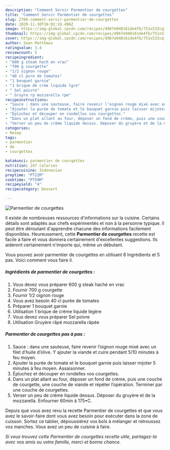 ```yaml
---
description: "Comment Servir Parmentier de courgettes"
title: "Comment Servir Parmentier de courgettes"
slug: 2766-comment-servir-parmentier-de-courgettes
date: 2020-11-30T16:02:19.496Z
image: https://img-global.cpcdn.com/recipes/d967e048161de4fb/751x532cq70/parmentier-de-courgettes-photo-principale-de-la-recette.jpg
thumbnail: https://img-global.cpcdn.com/recipes/d967e048161de4fb/751x532cq70/parmentier-de-courgettes-photo-principale-de-la-recette.jpg
cover: https://img-global.cpcdn.com/recipes/d967e048161de4fb/751x532cq70/parmentier-de-courgettes-photo-principale-de-la-recette.jpg
author: Sean Matthews
ratingvalue: 3.4
reviewcount: 5
recipeingredient:
- "600 g steak hach en vrac"
- "700 g courgette"
- "1/2 oignon rouge"
- "40 cl pure de tomates"
- "1 bouquet garnie"
- "1 brique de crme liquide lgre"
- " Sel poivre"
- " Gruyre rp mozzarella rpe"
recipeinstructions:
- "Sauce : dans une sauteuse, faire revenir l’oignon rouge mixé avec un filet d’huile d’olive. Y ajouter la viande et cuire pendant 5/10 minutes à feu moyen."
- "Ajouter la purée de tomate et le bouquet garnie puis laisser mijoter 5 minutes à feu moyen. Assaisonner."
- "Épluchez et découper en rondelles vos courgettes."
- "Dans un plat allant au four, déposer un fond de crème, puis une couche de courgette, une couche de viande et répéter l’opération. Terminer par une couche de courgettes."
- "Verser un peu de crème liquide dessus. Déposer du gruyère et de la mozzarella. Enfourner 60min à 175•C."
categories:
- Resep
tags:
- parmentier
- de
- courgettes

katakunci: parmentier de courgettes 
nutrition: 247 calories
recipecuisine: Indonesian
preptime: "PT22M"
cooktime: "PT59M"
recipeyield: "4"
recipecategory: Dessert

---
```



![Parmentier de courgettes](https://img-global.cpcdn.com/recipes/d967e048161de4fb/751x532cq70/parmentier-de-courgettes-photo-principale-de-la-recette.jpg)

Il existe de nombreuses ressources d'informations sur la cuisine. Certains détails sont adaptés aux chefs expérimentés et non à la personne typique. Il peut être déroutant d'apprendre chacune des informations facilement disponibles. Heureusement, cette <strong> Parmentier de courgettes </strong> recette est facile à faire et vous donnera certainement d'excellentes suggestions. Ils aideront certainement n'importe qui, même un débutant.

<!--inarticleads1-->

Vous pouvez avoir parmentier de courgettes en utilisant 8 Ingrédients et 5 pas. Voici comment vous faire il.

##### Ingrédients de parmentier de courgettes :

1. Vous devez vous préparer 600 g steak haché en vrac
1. Fournir 700 g courgette
1. Fournir 1/2 oignon rouge
1. Vous avez besoin 40 cl purée de tomates
1. Préparer 1 bouquet garnie
1. Utilisation 1 brique de crème liquide légère
1. Vous devez vous préparer  Sel poivre
1. Utilisation  Gruyère râpé mozzarella râpée




<!--inarticleads2-->

##### Parmentier de courgettes pas à pas :

1. Sauce : dans une sauteuse, faire revenir l’oignon rouge mixé avec un filet d’huile d’olive. Y ajouter la viande et cuire pendant 5/10 minutes à feu moyen.
1. Ajouter la purée de tomate et le bouquet garnie puis laisser mijoter 5 minutes à feu moyen. Assaisonner.
1. Épluchez et découper en rondelles vos courgettes.
1. Dans un plat allant au four, déposer un fond de crème, puis une couche de courgette, une couche de viande et répéter l’opération. Terminer par une couche de courgettes.
1. Verser un peu de crème liquide dessus. Déposer du gruyère et de la mozzarella. Enfourner 60min à 175•C.




<!--inarticleads1-->

<p>
Depuis que vous avez revu la recette Parmentier de courgettes et que vous avez le savoir-faire dont vous avez besoin pour exécuter dans la zone de cuisson. Sortez ce tablier, dépoussiérez vos bols à mélanger et retroussez vos manches. Vous avez un peu de cuisine à faire.
</p>

<p>
<i>Si vous trouvez cette Parmentier de courgettes recette utile, partagez-la avec vos amis ou votre famille, merci et bonne chance.</i>
</p>
